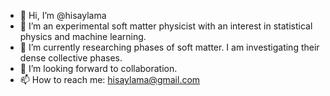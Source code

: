 - 👋 Hi, I’m @hisaylama
- 👀 I’m an experimental soft matter physicist with an interest in statistical physics and machine learning.
- 🌱 I’m currently researching phases of soft matter. I am investigating their dense collective phases.
- 💞️ I’m looking forward to collaboration.
- 📫 How to reach me: hisaylama@gmail.com

<!---
hisaylama/hisaylama is a ✨ special ✨ repository because its `README.md` (this file) appears on your GitHub profile.
You can click the Preview link to take a look at your changes.
--->
